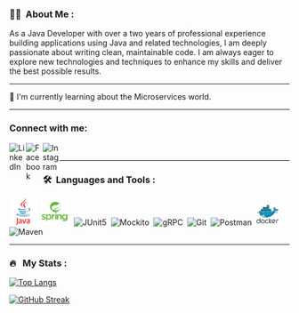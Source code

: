 ### :man_technologist: &nbsp;About Me :


As a Java Developer with over a two years of professional experience building applications using Java and related technologies, I am deeply passionate about writing clean, maintainable code. 
I am always eager to explore new technologies and techniques to enhance my skills and deliver the best possible results.

---

🌱 I'm currently learning about the Microservices world.

---

### Connect with me:

[<img align="left" title="LinkedIn" alt="LinkedIn" width="30px" src="https://user-images.githubusercontent.com/65444856/133000567-ab6427ab-5eaf-4e35-8e98-da6d3926b41a.png" />][linkedin]&nbsp;
[<img align="left" title="Facebook" alt="Facebook" width="30px" src="https://user-images.githubusercontent.com/65444856/133000585-098f4f6e-7830-4555-977f-8ca758a10b94.png" />][facebook]&nbsp;
[<img align="left" title="Instagram" alt="Instagram" width="30px" src="https://user-images.githubusercontent.com/65444856/133000651-71afbdf2-4a7c-49d6-b8c4-86179e176d06.png" />][instagram]&nbsp;

---

### 🛠 &nbsp;Languages and Tools :

<p>
<img src="https://github.com/devicons/devicon/blob/master/icons/java/java-original-wordmark.svg" title="Java" alt="Java" width="50px"/>&nbsp;
<img src="https://github.com/devicons/devicon/blob/master/icons/spring/spring-original-wordmark.svg" title="Spring" alt="Spring" width="50px"/>&nbsp;
<img src="https://user-images.githubusercontent.com/65444856/133000373-50a5b894-f295-4ed9-b165-ea0e9343c583.png" title="JUnit5" alt="JUnit5" width="40px"/>&nbsp;
<img src="https://user-images.githubusercontent.com/65444856/133028506-2ed2dc33-8ec7-4817-af2d-bd236ec67bce.png" title="Mockito" alt="Mockito" width="40px"/>&nbsp;
<img src="https://github.com/mmstf00/mmstf00/assets/65444856/108360ea-f44d-4577-8654-6d14a26d6d39" title="gRPC" alt="gRPC" width="40px"/>&nbsp;
<img src="https://user-images.githubusercontent.com/65444856/133001410-5b6b86f3-71e6-494d-9920-8c1be95eb543.png" title="Git" alt="Git" width="40px"/>&nbsp;
<img src="https://www.vectorlogo.zone/logos/getpostman/getpostman-icon.svg" title="Postman" alt="Postman" width="40px"/>&nbsp;
<img src="https://github.com/devicons/devicon/blob/master/icons/docker/docker-original-wordmark.svg" title="Docker" alt="Docker" width="40px"/>&nbsp;
<img src="https://github.com/mmstf00/mmstf00/assets/65444856/72078251-b466-49da-83b8-b33b572ac754" title="Maven" alt="Maven" width="40px"/>&nbsp;

</p>

---

### 🔥 &nbsp; My Stats :
[![Top Langs](https://github-readme-stats-sigma-five.vercel.app/api/top-langs/?username=mmstf00&layout=compact&theme=vision-friendly-dark)](https://github.com/anuraghazra/github-readme-stats)

[![GitHub Streak](http://github-readme-streak-stats.herokuapp.com?user=mmstf00&theme=dark&background=000000)](https://git.io/streak-stats)

[instagram]: https://www.instagram.com/mmstf00/
[linkedin]: https://www.linkedin.com/in/mustafa-ercan-3310421a1/
[facebook]: https://www.facebook.com/mmstf00/

